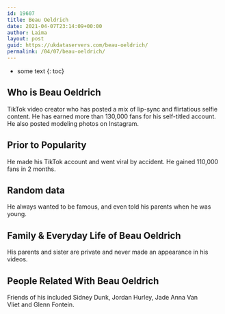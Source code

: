 ```yaml
---
id: 19607
title: Beau Oeldrich
date: 2021-04-07T23:14:09+00:00
author: Laima
layout: post
guid: https://ukdataservers.com/beau-oeldrich/
permalink: /04/07/beau-oeldrich/
---
```


* some text
{: toc}


## Who is Beau Oeldrich
                  
                  
                  
TikTok video creator who has posted a mix of lip-sync and flirtatious selfie content. He has earned more than 130,000 fans for his self-titled account. He also posted modeling photos on Instagram. 
                  
              
            
              
            
                
                
                
## Prior to Popularity
                  
                  
                  
He made his TikTok account and went viral by accident. He gained 110,000 fans in 2 months. 
                  
              
            
              
            
                
                
                
## Random data
                  
                  
                  
He always wanted to be famous, and even told his parents when he was young.
                  
              
            
              
            
                
                
                
## Family & Everyday Life of Beau Oeldrich
                  
                  
                  
His parents and sister are private and never made an appearance in his videos.
                  
              
            
              
            
                
                
                
## People Related With Beau Oeldrich
                  
                  
                  
Friends of his included Sidney Dunk, Jordan Hurley, Jade Anna Van Vliet and Glenn Fontein. 
                  
              
            
              
            
                
              
            
              
              
            
            
              
            
          
          
          